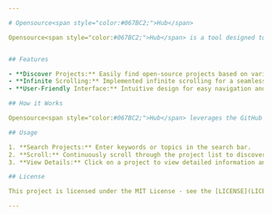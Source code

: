 ```yaml
---

# Opensource<span style="color:#067BC2;">Hub</span>

Opensource<span style="color:#067BC2;">Hub</span> is a tool designed to help you discover open-source projects hosted on GitHub.


## Features

- **Discover Projects:** Easily find open-source projects based on various topics and keywords.
- **Infinite Scrolling:** Implemented infinite scrolling for a seamless browsing experience.
- **User-Friendly Interface:** Intuitive design for easy navigation and project exploration.

## How it Works

Opensource<span style="color:#067BC2;">Hub</span> leverages the GitHub API to fetch repositories based on specific queries. Users can scroll through a continuously loading list of projects, making it effortless to explore and find projects of interest.

## Usage

1. **Search Projects:** Enter keywords or topics in the search bar.
2. **Scroll:** Continuously scroll through the project list to discover more projects.
3. **View Details:** Click on a project to view detailed information and GitHub repository links.

## License

This project is licensed under the MIT License - see the [LICENSE](LICENSE) file for details.

---
```

